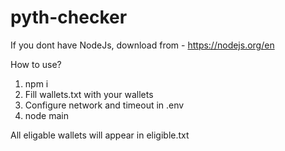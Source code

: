 # pyth-checker

If you dont have NodeJs, download from - https://nodejs.org/en

How to use?
1. npm i
2. Fill wallets.txt with your wallets
3. Configure network and timeout in .env
4. node main

All eligable wallets will appear in eligible.txt
